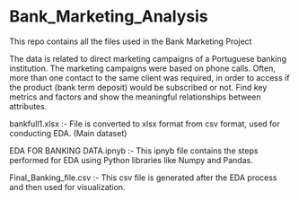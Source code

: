 # Bank_Marketing_Analysis
This repo contains all the files used in the Bank Marketing Project

The data is related to direct marketing campaigns of a Portuguese banking institution.
The marketing campaigns were based on phone calls. Often, more than one contact to
the same client was required, in order to access if the product (bank term deposit) would
be subscribed or not. Find key metrics and factors and show the meaningful relationships between attributes.


bankfull1.xlsx :- File is converted to xlsx format from csv format, used for conducting EDA. (Main dataset)

EDA FOR BANKING DATA.ipnyb :- This ipnyb file contains the steps performed for EDA using Python libraries like Numpy and Pandas.

Final_Banking_file.csv :- This csv file is generated after the EDA process and then used for visualization.
